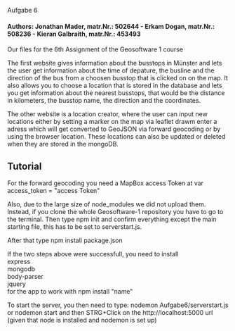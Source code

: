 </strong></h1>Aufgabe 6</strong></h1>
<h4>Authors:  Jonathan Mader, matr.Nr.: 502644 - Erkam Dogan, matr.Nr.: 508236 -  Kieran Galbraith, matr.Nr.: 453493</h4>

Our files for the 6th Assignment of the Geosoftware 1 course

The first website gives information about the busstops in Münster and lets the user get information about the time of depature,
the busline and the direction of the bus from a choosen busstop that is clicked on on the map.
It also allows you to choose a location that is stored in the database and lets you get information about the
nearest busstops, that would be the distance in kilometers, the busstop name, the direction and the coordinates.

The other website is a location creator, where the user can input new locations either by setting a marker on the map via leaflet drawm
enter a adress which will get converted to GeoJSON via forward geocoding or by using the browser location. These locations can also be updated
or deleted when they are stored in the mongoDB.

<h2>Tutorial</h2>

For the forward geocoding you need a MapBox access Token at var access_token = "access Token"

Also, due to the large size of node_modules we did not upload them. Instead, if you clone the whole Geosoftware-1 repository you have to go to the terminal.
Then type npm init and confirm everything except the main starting file, this has to be set to serverstart.js.

After that type npm install package.json

If the two steps above were successfull, you need to install <br>
express <br>
mongodb <br>
body-parser <br>
jquery <br>
for the app to work with npm install "name"

To start the server, you then need to type: nodemon Aufgabe6/serverstart.js or nodemon start and then STRG+Click on the http://localhost:5000 url (given that node is installed and nodemon is set up)

